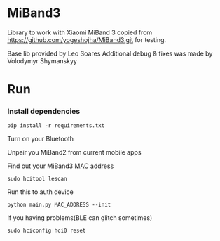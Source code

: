 # MiBand3
Library to work with Xiaomi MiBand 3 copied from https://github.com/yogeshojha/MiBand3.git for testing.

Base lib provided by Leo Soares
Additional debug & fixes was made by Volodymyr Shymanskyy

# Run

### Install dependencies

`pip install -r requirements.txt`

Turn on your Bluetooth

Unpair you MiBand2 from current mobile apps

Find out your MiBand3 MAC address

```sudo hcitool lescan```

Run this to auth device

```python main.py MAC_ADDRESS --init```

If you having problems(BLE can glitch sometimes)

```sudo hciconfig hci0 reset```
